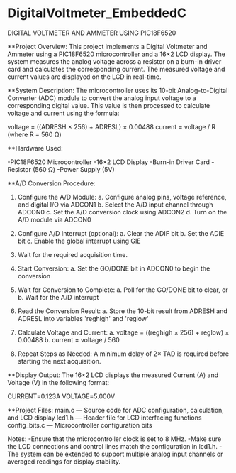 # DigitalVoltmeter_EmbeddedC

DIGITAL VOLTMETER AND AMMETER USING PIC18F6520

**Project Overview:
This project implements a Digital Voltmeter and Ammeter using a PIC18F6520 microcontroller and a 16×2 LCD display. The system measures the analog voltage across a resistor on a burn-in driver card and calculates the corresponding current. The measured voltage and current values are displayed on the LCD in real-time.

**System Description:
The microcontroller uses its 10-bit Analog-to-Digital Converter (ADC) module to convert the analog input voltage to a corresponding digital value. This value is then processed to calculate voltage and current using the formula:

voltage = ((ADRESH × 256) + ADRESL) × 0.00488
current = voltage / R (where R = 560 Ω)

**Hardware Used:

-PIC18F6520 Microcontroller
-16×2 LCD Display
-Burn-in Driver Card
-Resistor (560 Ω)
-Power Supply (5V)

**A/D Conversion Procedure:

1. Configure the A/D Module:
  a. Configure analog pins, voltage reference, and digital I/O via ADCON1
  b. Select the A/D input channel through ADCON0
  c. Set the A/D conversion clock using ADCON2
  d. Turn on the A/D module via ADCON0

2. Configure A/D Interrupt (optional):
  a. Clear the ADIF bit
  b. Set the ADIE bit
  c. Enable the global interrupt using GIE

3. Wait for the required acquisition time.

4. Start Conversion:
  a. Set the GO/DONE bit in ADCON0 to begin the conversion

5. Wait for Conversion to Complete:
  a. Poll for the GO/DONE bit to clear, or
  b. Wait for the A/D interrupt

6. Read the Conversion Result:
  a. Store the 10-bit result from ADRESH and ADRESL into variables 'reghigh' and 'reglow'

7. Calculate Voltage and Current:
  a. voltage = ((reghigh × 256) + reglow) × 0.00488
  b. current = voltage / 560

8. Repeat Steps as Needed:
  A minimum delay of 2× TAD is required before starting the next acquisition.

**Display Output:
The 16×2 LCD displays the measured Current (A) and Voltage (V) in the following format:

CURRENT=0.123A
VOLTAGE=5.000V

**Project Files:
main.c — Source code for ADC configuration, calculation, and LCD display
lcd1.h — Header file for LCD interfacing functions
config_bits.c — Microcontroller configuration bits

Notes:
-Ensure that the microcontroller clock is set to 8 MHz.
-Make sure the LCD connections and control lines match the configuration in lcd1.h.
-The system can be extended to support multiple analog input channels or averaged readings for display stability.

